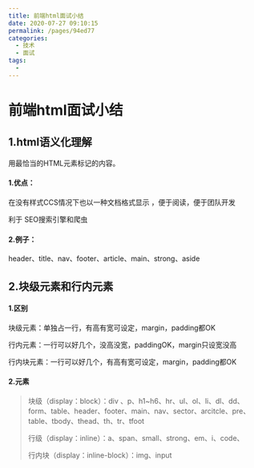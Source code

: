 ```yaml
---
title: 前端html面试小结
date: 2020-07-27 09:10:15
permalink: /pages/94ed77
categories: 
  - 技术
  - 面试
tags: 
  - 
---
```

# 前端html面试小结

## 1.html语义化理解

 用最恰当的HTML元素标记的内容。 

#### 1.优点：

 在没有样式CCS情况下也以一种文档格式显示 ，便于阅读，便于团队开发

 利于 SEO搜索引擎和爬虫

#### 2.例子：

header、title、nav、footer、article、main、strong、aside

## 2.块级元素和行内元素

#### 1.区别

块级元素：单独占一行，有高有宽可设定，margin，padding都OK

行内元素：一行可以好几个，没高没宽，paddingOK，margin只设宽没高

行内块元素：一行可以好几个，有高有宽可设定，margin，padding都OK

#### 2.元素

> 块级（display：block）：div 、p、h1~h6、hr、ul、ol、li、dl、dd、form、table、header、footer、main、nav、sector、arcitcle、pre、table、tbody、thead、th、tr、tfoot
>
> 行级（display：inline）：a、span、small、strong、em、i、code、
>
> 行内块（display：inline-block）：img、input
>

